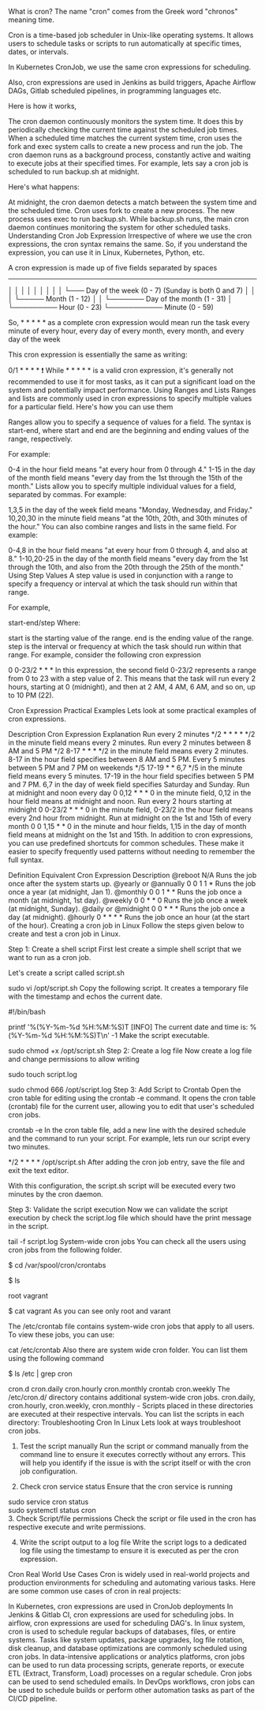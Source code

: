 What is cron?
The name "cron" comes from the Greek word "chronos" meaning time.

Cron is a time-based job scheduler in Unix-like operating systems. It allows users to schedule tasks or scripts to run automatically at specific times, dates, or intervals.

In Kubernetes CronJob, we use the same cron expressions for scheduling.

Also, cron expressions are used in Jenkins as build triggers, Apache Airflow DAGs, Gitlab scheduled pipelines, in programming languages etc.

Here is how it works,

The cron daemon continuously monitors the system time. It does this by periodically checking the current time against the scheduled job times.
When a scheduled time matches the current system time, cron uses the fork and exec system calls to create a new process and run the job.
The cron daemon runs as a background process, constantly active and waiting to execute jobs at their specified times.
For example, lets say a cron job is scheduled to run backup.sh at midnight.

Here's what happens:

At midnight, the cron daemon detects a match between the system time and the scheduled time.
Cron uses fork to create a new process.
The new process uses exec to run backup.sh.
While backup.sh runs, the main cron daemon continues monitoring the system for other scheduled tasks.
Understanding Cron Job Expression
Irrespective of where we use the cron expressions, the cron syntax remains the same. So, if you understand the expression, you can use it in Linux, Kubernetes, Python, etc.

A cron expression is made up of five fields separated by spaces

* * * * *
│ │ │ │ │
│ │ │ │ └─── Day of the week (0 - 7) (Sunday is both 0 and 7)
│ │ │ └───── Month (1 - 12)
│ │ └─────── Day of the month (1 - 31)
│ └───────── Hour (0 - 23)
└─────────── Minute (0 - 59)


So, * * * * * as a complete cron expression would mean run the task every minute of every hour, every day of every month, every month, and every day of the week

This cron expression is essentially the same as writing:

0/1 * * * *
❗
While * * * * * is a valid cron expression, it's generally not recommended to use it for most tasks, as it can put a significant load on the system and potentially impact performance.
Using Ranges and Lists
Ranges and lists are commonly used in cron expressions to specify multiple values for a particular field. Here's how you can use them

Ranges allow you to specify a sequence of values for a field. The syntax is start-end, where start and end are the beginning and ending values of the range, respectively.

For example:

0-4 in the hour field means "at every hour from 0 through 4."
1-15 in the day of the month field means "every day from the 1st through the 15th of the month."
Lists allow you to specify multiple individual values for a field, separated by commas. For example:

1,3,5 in the day of the week field means "Monday, Wednesday, and Friday."
10,20,30 in the minute field means "at the 10th, 20th, and 30th minutes of the hour."
You can also combine ranges and lists in the same field. For example:

0-4,8 in the hour field means "at every hour from 0 through 4, and also at 8."
1-10,20-25 in the day of the month field means "every day from the 1st through the 10th, and also from the 20th through the 25th of the month."
Using Step Values
A step value is used in conjunction with a range to specify a frequency or interval at which the task should run within that range.

For example,

start-end/step
Where:

start is the starting value of the range.
end is the ending value of the range.
step is the interval or frequency at which the task should run within that range.
For example, consider the following cron expression

0 0-23/2 * * *
In this expression, the second field 0-23/2 represents a range from 0 to 23 with a step value of 2. This means that the task will run every 2 hours, starting at 0 (midnight), and then at 2 AM, 4 AM, 6 AM, and so on, up to 10 PM (22).

Cron Expression Practical Examples
Lets look at some practical examples of cron expressions.

Description	Cron Expression	Explanation
Run every 2 minutes	*/2 * * * *	*/2 in the minute field means
every 2 minutes.
Run every 2 minutes
between 8 AM and 5 PM	*/2 8-17 * * *	*/2 in the minute field means every
2 minutes. 8-17 in the hour field
specifies between 8 AM and 5 PM.
Every 5 minutes
between 5 PM and 7 PM
on weekends	*/5 17-19 * * 6,7	*/5 in the minute field means every 5 minutes.
17-19 in the hour field specifies
between 5 PM and 7 PM.
6,7 in the day of week field specifies
Saturday and Sunday.
Run at midnight and
noon every day	0 0,12 * * *	0 in the minute field, 0,12 in the hour
field means at midnight and noon.
Run every 2 hours
starting at midnight	0 0-23/2 * * *	0 in the minute field, 0-23/2 in the hour
field means every 2nd hour from
midnight.
Run at midnight on the
1st and 15th
of every month	0 0 1,15 * *	0 in the minute and hour fields, 1,15
in the day of month field means
at midnight on the 1st and 15th.
In addition to cron expressions, you can use predefined shortcuts for common schedules. These make it easier to specify frequently used patterns without needing to remember the full syntax.

Definition	Equivalent Cron Expression	Description
@reboot	N/A	Runs the job once after the system starts up.
@yearly or @annually	0 0 1 1 *	Runs the job once a year (at midnight, Jan 1).
@monthly	0 0 1 * *	Runs the job once a month (at midnight, 1st day).
@weekly	0 0 * * 0	Runs the job once a week (at midnight, Sunday).
@daily or @midnight	0 0 * * *	Runs the job once a day (at midnight).
@hourly	0 * * * *	Runs the job once an hour (at the start of the hour).
Creating a cron job in Linux
Follow the steps given below to create and test a cron job in Linux.

Step 1: Create a shell script
First lest create a simple shell script that we want to run as a cron job.

Let's create a script called script.sh

sudo vi /opt/script.sh
Copy the following script. It creates a temporary file with the timestamp and echos the current date.

#!/bin/bash

printf '%(%Y-%m-%d %H:%M:%S)T [INFO] The current date and time is: %(%Y-%m-%d %H:%M:%S)T\n' -1
Make the script executable.

sudo chmod +x /opt/script.sh
Step 2: Create a log file
Now create a log file and change permissions to allow writing

sudo touch script.log

sudo chmod 666 /opt/script.log
Step 3: Add Script to Crontab
Open the cron table for editing using the crontab -e command. It opens the cron table (crontab) file for the current user, allowing you to edit that user's scheduled cron jobs.

crontab -e
In the cron table file, add a new line with the desired schedule and the command to run your script. For example, lets run our script every two minutes.

*/2 * * * * /opt/script.sh
After adding the cron job entry, save the file and exit the text editor.

With this configuration, the script.sh script will be executed every two minutes by the cron daemon.

Step 3: Validate the script execution
Now we can validate the script execution by check the script.log file which should have the print message in the script.

tail -f script.log
System-wide cron jobs
You can check all the users using cron jobs from the following folder.

$ cd /var/spool/cron/crontabs

$ ls

root  vagrant

$ cat vagrant
As you can see only root and varant

The /etc/crontab file contains system-wide cron jobs that apply to all users. To view these jobs, you can use:

cat /etc/crontab
Also there are system wide cron folder. You can list them using the following command

$ ls /etc | grep cron

cron.d
cron.daily
cron.hourly
cron.monthly
crontab
cron.weekly
The /etc/cron.d/ directory contains additional system-wide cron jobs.
cron.daily, cron.hourly, cron.weekly, cron.monthly - Scripts placed in these directories are executed at their respective intervals. You can list the scripts in each directory:
Troubleshooting Cron In Linux
Lets look at ways troubleshoot cron jobs.

1. Test the script manually
Run the script or command manually from the command line to ensure it executes correctly without any errors. This will help you identify if the issue is with the script itself or with the cron job configuration.

2. Check cron service status
Ensure that the cron service is running

sudo service cron status  
sudo systemctl status cron  
3. Check Script/file permissions
Check the script or file used in the cron has respective execute and write permissions.

4. Write the script output to a log file
Write the script logs to a dedicated log file using the timestamp to ensure it is executed as per the cron expression.

Cron Real World Use Cases
Cron is widely used in real-world projects and production environments for scheduling and automating various tasks. Here are some common use cases of cron in real projects:

In Kubernetes, cron expressions are used in CronJob deployments
In Jenkins & Gitlab CI, cron expressions are used for scheduling jobs.
In airflow, cron expressions are used for scheduling DAG's.
In linux system, cron is used to schedule regular backups of databases, files, or entire systems.
Tasks like system updates, package upgrades, log file rotation, disk cleanup, and database optimizations are commonly scheduled using cron jobs.
In data-intensive applications or analytics platforms, cron jobs can be used to run data processing scripts, generate reports, or execute ETL (Extract, Transform, Load) processes on a regular schedule.
Cron jobs can be used to send scheduled emails.
In DevOps workflows, cron jobs can be used to schedule builds or perform other automation tasks as part of the CI/CD pipeline.
